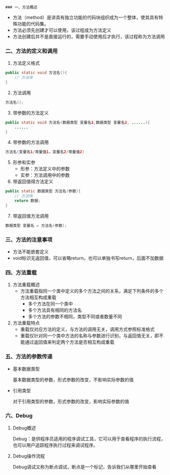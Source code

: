 	### 一、方法概述

* 方法（method）是讲具有独立功能的代码块组织成为一个整体，使其具有特殊功能的代码集。
* 方法必须先创建才可以使用，该过程成为方法定义
* 方法创建后并不是直接运行的，需要手动使用后才执行，该过程称为方法调用

### 二、方法的定义和调用

1. 方法定义格式

```java
public static void 方法名(){
    // 方法体
}
```

2. 方法调用

```java
方法名();	
```

3. 带参数的方法定义

```java
public static void 方法名(数据类型 变量名1,数据类型 变量名2, ......){
    ......
}
```

4. 带参数的方法调用

```java
方法名(变量名1/常量值1，变量名2/常量值2)
```

5. 形参和实参
   * 形参：方法定义中的参数
   * 实参：方法调用中的参数
6. 带返回值得方法定义

```java
public static 数据类型 方法名(参数){
    // 方法体
    return 数据;
}
```

7. 带返回值方法调用

```java
数据类型 变量名 = 方法名(参数);
```



### 三、方法的注意事项

* 方法不能嵌套定义
* void标识无返回值，可以省略return，也可以单独书写return，后面不加数据

### 四、方法重载

1. 方法重载概述
   * 方法重载指同一个类中定义的多个方法之间的关系，满足下列条件的多个方法相互构成重载
     * 多个方法在同一个类中
     * 多个方法具有相同的方法名
     * 多个方法的参数不相同，类型不同或者数量不同
2. 方法重载特点
   * 重载仅对应方法的定义，与方法的调用无关，调用方式参照标准格式
   * 重载仅针对同一个类中方法的名称与参数进行识别，与返回值无关，即不能通过返回值来判定两个方法是否相互构成重载

### 五、方法的参数传递

* 基本数据类型

  基本数据类型的参数，形式参数的改变，不影响实际参数的值

* 引用类型

  对于引用类型的参数，形式参数的改变，影响实际参数的值

  

### 六、Debug

1. Debug概述

   Debug：是供程序员适用的程序调试工具，它可以用于查看程序的执行流程，也可以用户追踪程序执行过程来调试程序。

2. Debug操作流程

   Debug调试又称为断点调试，断点是一个标记，告诉我们从哪里开始查看

